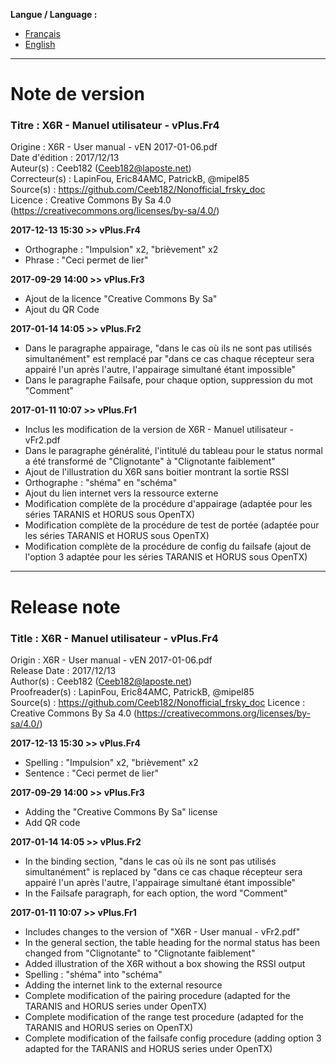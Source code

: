 **Langue / Language :**
- [Français](#FR)
- [English](#EN)

--------------------------------------------------------------------------------------

<a name="FR"></a>
# Note de version

### Titre : X6R - Manuel utilisateur - vPlus.Fr4  
Origine : X6R - User manual - vEN 2017-01-06.pdf  
Date d'édition : 2017/12/13  
Auteur(s) : Ceeb182 (Ceeb182@laposte.net)  
Correcteur(s) : LapinFou, Eric84AMC, PatrickB, @mipel85  
Source(s) : https://github.com/Ceeb182/Nonofficial_frsky_doc  
Licence : Creative Commons By Sa 4.0 (https://creativecommons.org/licenses/by-sa/4.0/)  

**2017-12-13 15:30 >> vPlus.Fr4**  
- Orthographe : "Impulsion" x2, "brièvement" x2
- Phrase : "Ceci permet de lier"

**2017-09-29 14:00 >> vPlus.Fr3**  
- Ajout de la licence "Creative Commons By Sa"
- Ajout du QR Code

**2017-01-14 14:05 >> vPlus.Fr2**
- Dans le paragraphe appairage, "dans le cas où ils ne sont pas utilisés simultanément" est remplacé par "dans ce cas chaque récepteur sera appairé l'un après l'autre, l'appairage simultané étant impossible"
- Dans le paragraphe Failsafe, pour chaque option, suppression du mot "Comment"

**2017-01-11 10:07 >> vPlus.Fr1**
- Inclus les modification de la version de X6R - Manuel utilisateur - vFr2.pdf
- Dans le paragraphe généralité, l'intitulé du tableau pour le status normal a été transformé de "Clignotante" à "Clignotante faiblement"
- Ajout de l'illustration du X6R sans boitier montrant la sortie RSSI
- Orthographe : "shéma" en "schéma"
- Ajout du lien internet vers la ressource externe
- Modification complète de la procédure d'appairage (adaptée pour les séries TARANIS et HORUS sous OpenTX)
- Modification complète de la procédure de test de portée (adaptée pour les séries TARANIS et HORUS sous OpenTX)
- Modification complète de la procédure de config du failsafe (ajout de l'option 3 adaptée pour les séries TARANIS et HORUS sous OpenTX)

--------------------------------------------------------------------------------------

<a name="EN"></a>
# Release note

### Title : X6R - Manuel utilisateur - vPlus.Fr4  
Origin : X6R - User manual - vEN 2017-01-06.pdf  
Release Date : 2017/12/13  
Author(s) : Ceeb182 (Ceeb182@laposte.net)  
Proofreader(s) : LapinFou, Eric84AMC, PatrickB, @mipel85  
Source(s) : https://github.com/Ceeb182/Nonofficial_frsky_doc 
Licence : Creative Commons By Sa 4.0 (https://creativecommons.org/licenses/by-sa/4.0/)  

**2017-12-13 15:30 >> vPlus.Fr4**  
- Spelling : "Impulsion" x2, "brièvement" x2
- Sentence : "Ceci permet de lier"

**2017-09-29 14:00 >> vPlus.Fr3**  
- Adding the "Creative Commons By Sa" license
- Add QR code

**2017-01-14 14:05 >> vPlus.Fr2**
- In the binding section, "dans le cas où ils ne sont pas utilisés simultanément" is replaced by "dans ce cas chaque récepteur sera appairé l'un après l'autre, l'appairage simultané étant impossible"
- In the Failsafe paragraph, for each option, the word "Comment"

**2017-01-11 10:07 >> vPlus.Fr1**
- Includes changes to the version of "X6R - User manual - vFr2.pdf"
- In the general section, the table heading for the normal status has been changed from "Clignotante" to "Clignotante faiblement"
- Added illustration of the X6R without a box showing the RSSI output
- Spelling : "shéma" into "schéma"
- Adding the internet link to the external resource
- Complete modification of the pairing procedure (adapted for the TARANIS and HORUS series under OpenTX)
- Complete modification of the range test procedure (adapted for the TARANIS and HORUS series on OpenTX)
- Complete modification of the failsafe config procedure (adding option 3 adapted for the TARANIS and HORUS series under OpenTX)  